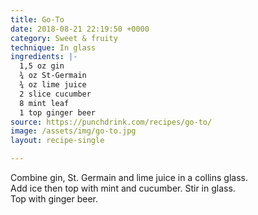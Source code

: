 ```yaml
---
title: Go-To
date: 2018-08-21 22:19:50 +0000
category: Sweet & fruity
technique: In glass
ingredients: |-
  1,5 oz gin
  ¾ oz St-Germain
  ¾ oz lime juice
  2 slice cucumber
  8 mint leaf
  1 top ginger beer
source: https://punchdrink.com/recipes/go-to/
image: /assets/img/go-to.jpg
layout: recipe-single

---
```

Combine gin, St. Germain and lime juice in a collins glass.  
Add ice then top with mint and cucumber. Stir in glass.  
Top with ginger beer.